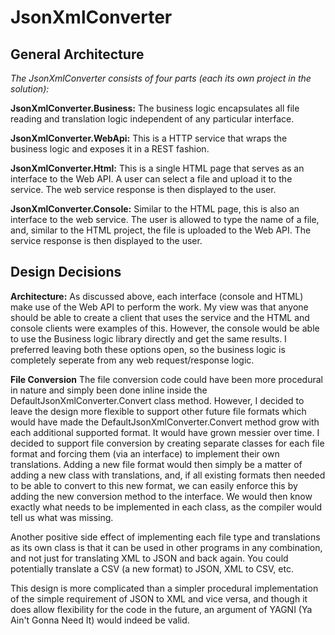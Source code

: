 # JsonXmlConverter

## General Architecture
<i>The JsonXmlConverter consists of four parts (each its own project in the solution):</i>

<b>JsonXmlConverter.Business:</b> The business logic encapsulates all file reading and translation logic independent of any particular interface.

<b>JsonXmlConverter.WebApi:</b> This is a HTTP service that wraps the business logic and exposes it in a REST fashion.

<b>JsonXmlConverter.Html:</b> This is a single HTML page that serves as an interface to the Web API. A user can select a file and upload it to the service. The web service response is then displayed to the user.

<b>JsonXmlConverter.Console:</b> Similar to the HTML page, this is also an interface to the web service. The user is allowed to type the name of a file, and, similar to the HTML project, the file is uploaded to the Web API. The service response is then displayed to the user.

## Design Decisions

<b>Architecture:</b> As discussed above, each interface (console and HTML) make use of the Web API to perform the work. My view was that anyone should be able to create a client that uses the service and the HTML and console clients were examples of this. However, the console would be able to use the Business logic library directly and get the same results. I preferred leaving both these options open, so the business logic is completely seperate from any web request/response logic.

<b>File Conversion</b> The file conversion code could have been more procedural in nature and simply been done inline inside the DefaultJsonXmlConverter.Convert class method. However, I decided to leave the design more flexible to support other future file formats which would have made the DefaultJsonXmlConverter.Convert method grow with each additional supported format. It would have grown messier over time. I decided to support file conversion by creating separate classes for each file format and forcing them (via an interface) to implement their own translations. Adding a new file format would then simply be a matter of adding a new class with translations, and, if all existing formats then needed to be able to convert to this new format, we can easily enforce this by adding the new conversion method to the interface. We would then know exactly what needs to be implemented in each class, as the compiler would tell us what was missing.

Another positive side effect of implementing each file type and translations as its own class is that it can be used in other programs in any combination, and not just for translating XML to JSON and back again. You could potentially translate a CSV (a new format) to JSON, XML to CSV, etc.

This design is more complicated than a simpler procedural implementation of the simple requirement of JSON to XML and vice versa, and though it does allow flexibility for the code in the future, an argument of YAGNI (Ya Ain't Gonna Need It) would indeed be valid.
